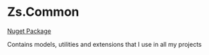 # Zs.Common

[Nuget Package](https://www.nuget.org/packages/Zs.Common)

Contains models, utilities and extensions that I use in all my projects
